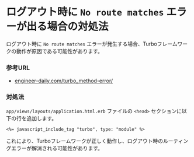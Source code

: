 # ログアウト時に `No route matches` エラーが出る場合の対処法

ログアウト時に `No route matches` エラーが発生する場合、Turboフレームワークの動作が原因である可能性があります。

### 参考URL

- [engineer-daily.com/turbo_method-error/](https://engineer-daily.com/turbo_method-error/)

### 対処法

`app/views/layouts/application.html.erb` ファイルの `<head>` セクションに以下の行を追加します。

```erb
<%= javascript_include_tag "turbo", type: "module" %>
```

これにより、Turboフレームワークが正しく動作し、ログアウト時のルーティングエラーが解消される可能性があります。
